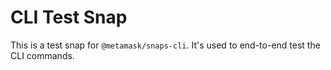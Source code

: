 # CLI Test Snap

This is a test snap for `@metamask/snaps-cli`. It's used to end-to-end test the
CLI commands.
